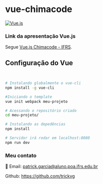 # vue-chimacode

[![Vue.js](https://cdn.rawgit.com/sindresorhus/awesome/d7305f38d29fed78fa85652e3a63e154dd8e8829/media/badge.svg)](https://vuejs.org/)

### Link da apresentação Vue.js

Segue [Vue.js Chimacode - IFRS](https://docs.google.com/presentation/d/1R4P1OlkqO_E50iFb759G4ah4wWaqY67Mc0mQsc_qKSw/edit#slide=id.p3).


## Configuração do Vue

```bash


# Instalando globalmente o vue-cli
npm install -g vue-cli

#Iniciando o template
vue init webpack meu-projeto

# Acessando o repositório criado
cd meu-projeto/

# Instalando as depedências
npm install

# Servidor irá rodar em localhost:8080
npm run dev


```


### Meu contato
:email: Email: patrick.garcia@aluno.poa.ifrs.edu.br

Github: https://github.com/trickvg
